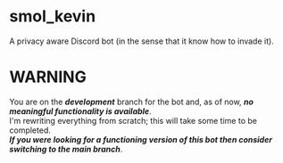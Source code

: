 
# smol_kevin
A privacy aware Discord bot (in the sense that it know how to invade it).
# WARNING
You are on the ***development*** branch for the bot and, as of now, ***no meaningful functionality is available***.  
I'm rewriting everything from scratch; this will take some time to be completed.  
***If you were looking for a functioning version of this bot then consider switching to the main branch***.